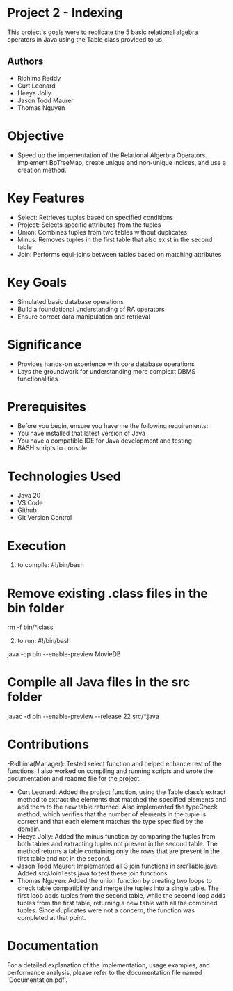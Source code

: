 

# Project 2 - Indexing

This project's goals were to replicate the 5 basic relational algebra operators in Java using the Table class provided to us. 

## Authors
- Ridhima Reddy
- Curt Leonard
- Heeya Jolly
- Jason Todd Maurer
- Thomas Nguyen

# Objective
- Speed up the impementation of the Relational Algerbra Operators. implement BpTreeMap, create unique and non-unique indices, and use a creation method.

# Key Features

- Select: Retrieves tuples based on specified conditions
- Project: Selects specific attributes from the tuples
- Union: Combines tuples from two tables without duplicates
- Minus: Removes tuples in the first table that also exist in the second table
- Join: Performs equi-joins between tables based on matching attributes

# Key Goals
- Simulated basic database operations
- Build a foundational understanding of RA operators
- Ensure correct data manipulation and retrieval

# Significance
- Provides hands-on experience with core database operations
- Lays the groundwork for understanding more complext DBMS functionalities

# Prerequisites
- Before you begin, ensure you have me the following requirements:
- You have installed that latest version of Java
- You have a compatible IDE for Java development and testing
- BASH scripts to console

# Technologies Used
- Java 20
- VS Code
- Github
- Git Version Control

# Execution
1. to compile:
 #!/bin/bash

# Remove existing .class files in the bin folder
rm -f bin/*.class

2. to run:
#!/bin/bash

java -cp  bin --enable-preview MovieDB

# Compile all Java files in the src folder
javac -d bin --enable-preview --release 22 src/*.java

# Contributions
-Ridhima(Manager): Tested select function and helped enhance rest of the functions. I also worked on compiling and running scripts and wrote the documentation and readme file for the project.
- Curt Leonard: Added the project function, using the Table class’s extract method to extract the elements that matched the specified elements and add them to the new table returned. Also implemented the typeCheck method, which verifies that the number of elements in the tuple is correct and that each element matches the type specified by the domain.
- Heeya Jolly: Added the minus function by comparing the tuples from both tables and extracting tuples not present in the second table. The method returns a table containing only the rows that are present in the first table and not in the second.
- Jason Todd Maurer: Implemented all 3 join functions in src/Table.java. Added src/JoinTests.java to test these join functions
- Thomas Nguyen: Added the union function by creating two loops to check table compatibility and merge the tuples into a single table. The first loop adds tuples from the second table, while the second loop adds tuples from the first table, returning a new table with all the combined tuples. Since duplicates were not a concern, the function was completed at that point.


# Documentation
For a detailed explanation of the implementation, usage examples, and performance analysis, please refer to the documentation file named 'Documentation.pdf'.



